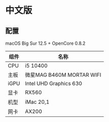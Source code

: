 # 中文版

## 配置

macOS Big Sur 12.5 + OpenCore 0.8.2

| 组件 | 名称                                   |
| ---- | -------------------------------------- |
| CPU  | i5 10400                               |
| 主板 | 微星MAG B460M MORTAR WIFI |
| iGPU | Intel UHD Graphics 630                 |
| 显卡 | RX560               |
| 机型 | iMac 20,1                              |
| 网卡 | AX200                             |


